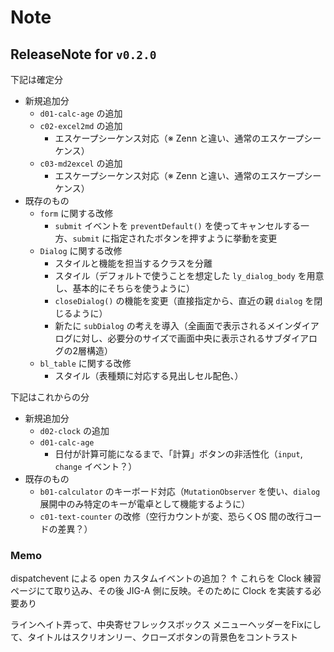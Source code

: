# Note

## ReleaseNote for `v0.2.0`

下記は確定分

- 新規追加分
  - `d01-calc-age` の追加
  - `c02-excel2md` の追加
    - エスケープシーケンス対応（※ Zenn と違い、通常のエスケープシーケンス）
  - `c03-md2excel` の追加
    - エスケープシーケンス対応（※ Zenn と違い、通常のエスケープシーケンス）
- 既存のもの
  - `form` に関する改修
    - `submit` イベントを `preventDefault()` を使ってキャンセルする一方、`submit` に指定されたボタンを押すように挙動を変更
  - `Dialog` に関する改修
    - スタイルと機能を担当するクラスを分離
    - スタイル（デフォルトで使うことを想定した `ly_dialog_body` を用意し、基本的にそちらを使うように）
    - `closeDialog()` の機能を変更（直接指定から、直近の親 `dialog` を閉じるように）
    - 新たに `subDialog` の考えを導入（全画面で表示されるメインダイアログに対し、必要分のサイズで画面中央に表示されるサブダイアログの2層構造）
  - `bl_table` に関する改修
    - スタイル（表種類に対応する見出しセル配色、）

下記はこれからの分

- 新規追加分
  - `d02-clock` の追加
  - `d01-calc-age`
    - 日付が計算可能になるまで、「計算」ボタンの非活性化（`input`, `change` イベント？）
- 既存のもの
  - `b01-calculator` のキーボード対応（`MutationObserver` を使い、`dialog` 展開中のみ特定のキーが電卓として機能するように）
  - `c01-text-counter` の改修（空行カウントが変、恐らくOS 間の改行コードの差異？）

### Memo

dispatchevent による open カスタムイベントの追加？
↑
これらを Clock 練習ページにて取り込み、その後 JIG-A 側に反映。そのために Clock を実装する必要あり

ラインヘイト弄って、中央寄せフレックスボックス
メニューヘッダーをFixにして、タイトルはスクリオンリー、クローズボタンの背景色をコントラスト

